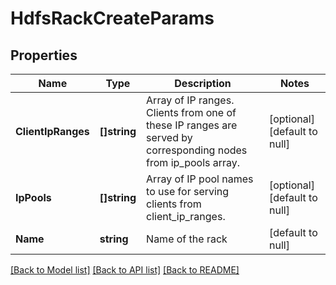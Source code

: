 # HdfsRackCreateParams

## Properties
Name | Type | Description | Notes
------------ | ------------- | ------------- | -------------
**ClientIpRanges** | **[]string** | Array of IP ranges. Clients from one of these IP ranges are served by corresponding nodes from ip_pools array. | [optional] [default to null]
**IpPools** | **[]string** | Array of IP pool names to use for serving clients from client_ip_ranges. | [optional] [default to null]
**Name** | **string** | Name of the rack | [default to null]

[[Back to Model list]](../README.md#documentation-for-models) [[Back to API list]](../README.md#documentation-for-api-endpoints) [[Back to README]](../README.md)


